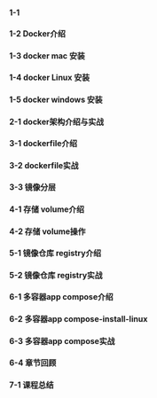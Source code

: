 #### 1-1

#### 1-2 Docker介绍

#### 1-3 docker mac 安装

#### 1-4 docker Linux 安装

#### 1-5 docker windows 安装

#### 2-1 docker架构介绍与实战

#### 3-1 dockerfile介绍

#### 3-2 dockerfile实战

#### 3-3 镜像分层

#### 4-1 存储 volume介绍

#### 4-2 存储 volume操作

#### 5-1 镜像仓库 registry介绍

#### 5-2 镜像仓库 registry实战

#### 6-1 多容器app compose介绍

#### 6-2 多容器app compose-install-linux

#### 6-3 多容器app compose实战

#### 6-4 章节回顾

#### 7-1 课程总结